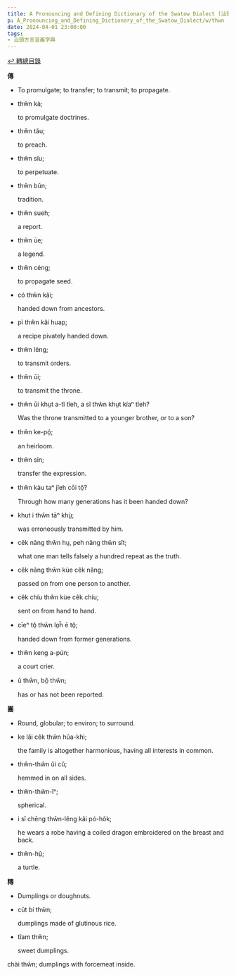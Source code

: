 ```yaml
---
title: A Pronouncing and Defining Dictionary of the Swatow Dialect (汕頭方言音義字典) / thwn
p: A_Pronouncing_and_Defining_Dictionary_of_the_Swatow_Dialect/w/thwn
date: 2024-04-01 23:00:00
tags: 
- 汕頭方言音義字典
---
```


[↩️ 轉總目錄](/A_Pronouncing_and_Defining_Dictionary_of_the_Swatow_Dialect)


**傳**
- To promulgate; to transfer; to transmit; to propagate.

- thŵn kà;

  to promulgate doctrines.

- thŵn tău;

  to preach.

- thŵn sĭu;

  to perpetuate.

- thŵn bŭn;

  tradition.

- thŵn sueh;

  a report.

- thŵn ūe;

  a legend.

- thŵn céng;

  to propagate seed.

- có thŵn kâi;

  handed down from ancestors.

- pì thŵn kâi huap;

  a recipe pivately handed down.

- thŵn lĕng;

  to transmit orders.

- thŵn ūi;

  to transmit the throne.

- thŵn ūi khṳt a-tĭ tîeh, a sĭ thŵn khṳt kíaⁿ tîeh?

  Was the throne transmitted to a younger brother, or to a son?

- thŵn ke-pó̤;

  an heirloom.

- thŵn sîn;

  transfer the expression.

- thŵn kàu taⁿ jîeh cōi tō̤?

  Through how many generations has it been handed down?

- khut i thŵn tāⁿ khṳ̀;

  was erroneously transmitted by him.

- cêk nâng thŵn hṳ, peh nâng thŵn sît;

  what one man tells falsely a hundred repeat as the truth.

- cêk nâng thŵn kùe cêk nâng;

  passed on from one person to another.

- cêk chíu thŵn kùe cêk chíu;

  sent on from hand to hand.

- cīeⁿ tō̤ thŵn lo̤ĥ ē tō̤;

  handed down from former generations.

- thŵn keng a-pún;

  a court crier.

- ŭ thŵn, bô̤ thŵn;

  has or has not been reported.

**團**
- Round, globular; to environ; to surround.

- ke lăi cêk thŵn hûa-khì;

  the family is altogether harmonious, having all interests in common.

- thŵn-thŵn ûi cŭ;

  hemmed in on all sides.

- thŵn-thŵn-îⁿ;

  spherical.

- i sĭ chēng thŵn-lêng kâi pó-hôk;

  he wears a robe having a coiled dragon embroidered on the breast and back.

- thŵn-hṳ̂;

  a turtle.

**䊜**
- Dumplings or doughnuts.

- cût bí thŵn;

  dumplings made of glutinous rice.

- tîam thŵn;

  sweet dumplings.

chài thŵn; dumplings with forcemeat inside.